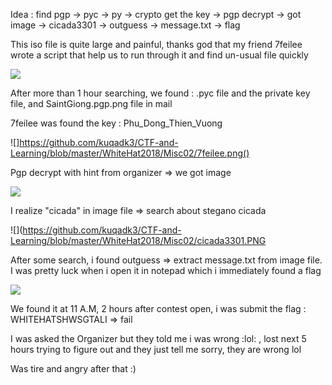 Idea : find pgp -> pyc -> py -> crypto get the key -> pgp decrypt -> got image -> cicada3301 -> outguess -> message.txt -> flag

This iso file is quite large and painful, thanks god that my friend 7feilee wrote a script that help us to run through it and find un-usual file quickly

![](https://github.com/kuqadk3/CTF-and-Learning/blob/master/WhiteHat2018/Misc02/tree.PNG)

After more than 1 hour searching, we found : .pyc file and the private key file, and SaintGiong.pgp.png file in mail

7feilee was found the key : Phu_Dong_Thien_Vuong

![]https://github.com/kuqadk3/CTF-and-Learning/blob/master/WhiteHat2018/Misc02/7feilee.png()

Pgp decrypt with hint from organizer => we got image

![](https://github.com/kuqadk3/CTF-and-Learning/blob/master/WhiteHat2018/Misc02/flag.jpg)

I realize "cicada" in image file => search about stegano cicada

![](https://github.com/kuqadk3/CTF-and-Learning/blob/master/WhiteHat2018/Misc02/cicada3301.PNG

After some search, i found outguess => extract message.txt from image file. I was pretty luck when i open it in notepad which i immediately found a flag

![](https://github.com/kuqadk3/CTF-and-Learning/blob/master/WhiteHat2018/Misc02/final_flag.png)

We found it at 11 A.M, 2 hours after contest open, i was submit the flag : WHITEHATSHWSGTALI => fail

I was asked the Organizer but they told me i was wrong :lol: , lost next 5 hours trying to figure out and they just tell me sorry, they are wrong lol

Was tire and angry after that :)
